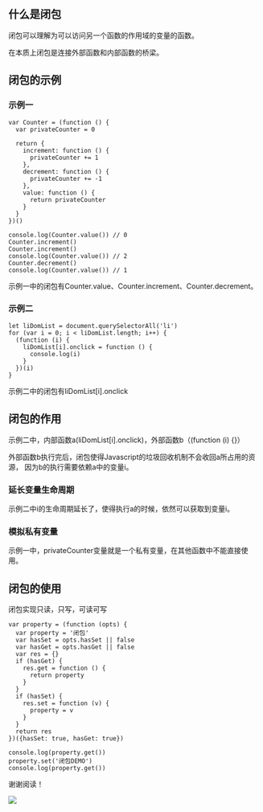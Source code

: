 ## 什么是闭包

闭包可以理解为可以访问另一个函数的作用域的变量的函数。

在本质上闭包是连接外部函数和内部函数的桥梁。

## 闭包的示例

### 示例一

```
var Counter = (function () {
  var privateCounter = 0

  return {
    increment: function () {
      privateCounter += 1
    },
    decrement: function () {
      privateCounter += -1
    },
    value: function () {
      return privateCounter
    }
  }
})()

console.log(Counter.value()) // 0
Counter.increment()
Counter.increment()
console.log(Counter.value()) // 2
Counter.decrement()
console.log(Counter.value()) // 1
```

示例一中的闭包有Counter.value、Counter.increment、Counter.decrement。

### 示例二

```
let liDomList = document.querySelectorAll('li')
for (var i = 0; i < liDomList.length; i++) {
  (function (i) {
    liDomList[i].onclick = function () {
      console.log(i)
    }
  })(i)
}
```

示例二中的闭包有liDomList[i].onclick

## 闭包的作用

示例二中，内部函数a(liDomList[i].onclick)，外部函数b（(function (i) {}）

外部函数b执行完后，闭包使得Javascript的垃圾回收机制不会收回a所占用的资源，
因为b的执行需要依赖a中的变量i。

### 延长变量生命周期

示例二中i的生命周期延长了，使得执行a的时候，依然可以获取到变量i。

### 模拟私有变量

示例一中，privateCounter变量就是一个私有变量，在其他函数中不能直接使用。

## 闭包的使用

闭包实现只读，只写，可读可写

```
var property = (function (opts) {
  var property = '闭包'
  var hasSet = opts.hasSet || false
  var hasGet = opts.hasGet || false
  var res = {}
  if (hasGet) {
    res.get = function () {
      return property
    }
  }
  if (hasSet) {
    res.set = function (v) {
      property = v
    }
  }
  return res
})({hasSet: true, hasGet: true})

console.log(property.get())
property.set('闭包DEMO')
console.log(property.get())
```

谢谢阅读！

<img src="https://user-gold-cdn.xitu.io/2020/3/20/170f6fd6423b5317?w=2230&h=624&f=jpeg&s=139296"/>

